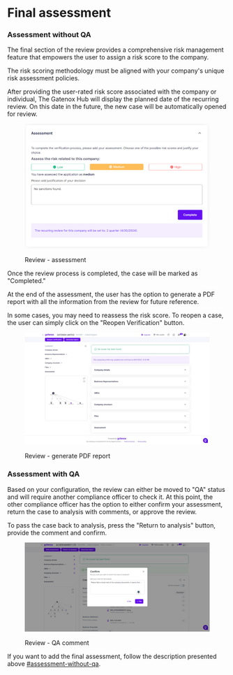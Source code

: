 # Final assessment

### Assessment without QA

The final section of the review provides a comprehensive risk management feature that empowers the user to assign a risk score to the company.

The risk scoring methodology must be aligned with your company's unique risk assessment policies.

After providing the user-rated risk score associated with the company or individual, The Gatenox Hub will display the planned date of the recurring review. On this date in the future, the new case will be automatically opened for review.

<figure><img src="../../.gitbook/assets/AddAssessment.png" alt="Review - assessment"><figcaption><p>Review - assessment</p></figcaption></figure>

Once the review process is completed, the case will be marked as "Completed."

At the end of the assessment, the user has the option to generate a PDF report with all the information from the review for future reference.

In some cases, you may need to reassess the risk score. To reopen a case, the user can simply click on the "Reopen Verification" button.

<figure><img src="../../.gitbook/assets/Review_completed.png" alt="Review - generate PDF report"><figcaption><p>Review - generate PDF report</p></figcaption></figure>

### Assessment with QA

Based on your configuration, the review can either be moved to "QA" status and will require another compliance officer to check it. At this point, the other compliance officer has the option to either confirm your assessment, return the case to analysis with comments, or approve the review.&#x20;

To pass the case back to analysis, press the "Return to analysis" button, provide the comment and confirm.

<figure><img src="../../.gitbook/assets/Review company - QA comment.png" alt=""><figcaption><p>Review - QA comment</p></figcaption></figure>

If you want to add the final assessment, follow the description presented above [#assessment-without-qa](final-assessment.md#assessment-without-qa "mention").
